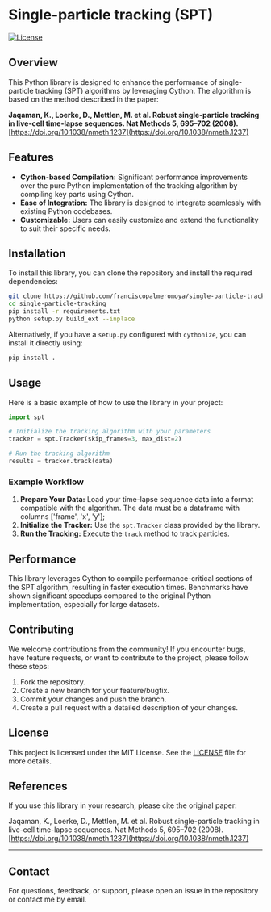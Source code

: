# Single-particle tracking (SPT)

[![License](https://img.shields.io/badge/license-MIT-blue.svg)](LICENSE)

## Overview

This Python library is designed to enhance the performance of single-particle tracking (SPT) algorithms by leveraging Cython. The algorithm is based on the method described in the paper:

**Jaqaman, K., Loerke, D., Mettlen, M. et al. Robust single-particle tracking in live-cell time-lapse sequences. Nat Methods 5, 695–702 (2008).** [https://doi.org/10.1038/nmeth.1237](https://doi.org/10.1038/nmeth.1237)

## Features

- **Cython-based Compilation:** Significant performance improvements over the pure Python implementation of the tracking algorithm by compiling key parts using Cython.
- **Ease of Integration:** The library is designed to integrate seamlessly with existing Python codebases.
- **Customizable:** Users can easily customize and extend the functionality to suit their specific needs.

## Installation

To install this library, you can clone the repository and install the required dependencies:

```bash
git clone https://github.com/franciscopalmeromoya/single-particle-tracking.git
cd single-particle-tracking
pip install -r requirements.txt
python setup.py build_ext --inplace
```

Alternatively, if you have a `setup.py` configured with `cythonize`, you can install it directly using:

```bash
pip install .
```

## Usage

Here is a basic example of how to use the library in your project:

```python
import spt

# Initialize the tracking algorithm with your parameters
tracker = spt.Tracker(skip_frames=3, max_dist=2)

# Run the tracking algorithm
results = tracker.track(data)
```

### Example Workflow

1. **Prepare Your Data:** Load your time-lapse sequence data into a format compatible with the algorithm. The data must be a dataframe with columns ['frame', 'x', 'y'];
2. **Initialize the Tracker:** Use the `spt.Tracker` class provided by the library.
3. **Run the Tracking:** Execute the `track` method to track particles.

## Performance

This library leverages Cython to compile performance-critical sections of the SPT algorithm, resulting in faster execution times. Benchmarks have shown significant speedups compared to the original Python implementation, especially for large datasets.

## Contributing

We welcome contributions from the community! If you encounter bugs, have feature requests, or want to contribute to the project, please follow these steps:

1. Fork the repository.
2. Create a new branch for your feature/bugfix.
3. Commit your changes and push the branch.
4. Create a pull request with a detailed description of your changes.

## License

This project is licensed under the MIT License. See the [LICENSE](LICENSE) file for more details.

## References

If you use this library in your research, please cite the original paper:

Jaqaman, K., Loerke, D., Mettlen, M. et al. Robust single-particle tracking in live-cell time-lapse sequences. Nat Methods 5, 695–702 (2008). [https://doi.org/10.1038/nmeth.1237](https://doi.org/10.1038/nmeth.1237)

---

## Contact

For questions, feedback, or support, please open an issue in the repository or contact me by email.

